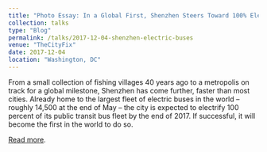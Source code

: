 ```yaml
---
title: "Photo Essay: In a Global First, Shenzhen Steers Toward 100% Electric Bus Fleet"
collection: talks
type: "Blog"
permalink: /talks/2017-12-04-shenzhen-electric-buses
venue: "TheCityFix"
date: 2017-12-04
location: "Washington, DC"
---
```

From a small collection of fishing villages 40 years ago to a metropolis on track for a global milestone, Shenzhen has come further, faster than most cities. Already home to the largest fleet of electric buses in the world – roughly 14,500 at the end of May – the city is expected to electrify 100 percent of its public transit bus fleet by the end of 2017. If successful, it will become the first in the world to do so.

[Read more](https://thecityfix.com/blog/in-a-global-first-shenzhen-steers-toward-100-electric-bus-fleet-xiangyi-li-sebastian-castellanos-schuyler-null/).
